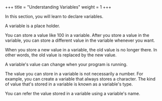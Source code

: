 +++
title = "Understanding Variables"
weight = 1
+++

In this section, you will learn to declare variables.

A variable is a place holder.

You can store a value like 100 in a variable. After you store a value in the 
variable, you can store a different value in the variable whenever you want.

When you store a new value in a variable, the old value is no longer there.
In other words, the old value is replaced by the new value.

A variable's value can change when your program is running.

The value you can store in a variable is not necessarily a number.
For example, you can create a variable that always stores a character. The kind of value that's stored in a variable is known as a variable's type.

You can refer the value stored in a variable using a variable's name.